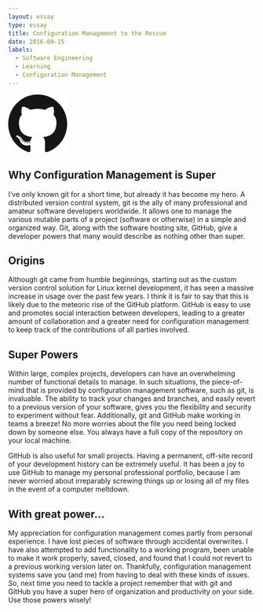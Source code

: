 ```yaml
---
layout: essay
type: essay
title: Configuration Management to the Rescue
date: 2016-09-15
labels:
  - Software Engineering
  - Learning
  - Configuration Management
---
```


<img class="ui tiny left circular floated image" src="../images/GitHub-Mark-120px-plus.png">

## Why Configuration Management is Super

I’ve only known git for a short time, but already it has become my hero. A distributed version control system, git is the ally of many professional and amateur software developers worldwide. It allows one to manage the various mutable parts of a project (software or otherwise) in a simple and organized way. Git, along with the software hosting site, GitHub, give a developer powers that many would describe as nothing other than super.

## Origins

Although git came from humble beginnings, starting out as the custom version control solution for Linux kernel development, it has seen a massive increase in usage over the past few years. I think it is fair to say that this is likely due to the meteoric rise of the GitHub platform. GitHub is easy to use and promotes social interaction between developers, leading to a greater amount of collaboration and a greater need for configuration management to keep track of the contributions of all parties involved.

## Super Powers

Within large, complex projects, developers can have an overwhelming number of functional details to manage. In such situations, the piece-of-mind that is provided by configuration management software, such as git, is invaluable. The ability to track your changes and branches, and easily revert to a previous version of your software, gives you the flexibility and security to experiment without fear. Additionally, git and GitHub make working in teams a breeze! No more worries about the file you need being locked down by someone else. You always have a full copy of the repository on your local machine.

GitHub is also useful for small projects. Having a permanent, off-site record of your development history can be extremely useful. It has been a joy to use GitHub to manage my personal professional portfolio, because I am never worried about irreparably screwing things up or losing all of my files in the event of a computer meltdown.

## With great power…

My appreciation for configuration management comes partly from personal experience. I have lost pieces of software through accidental overwrites. I have also attempted to add functionality to a working program, been unable to make it work properly, saved, closed, and found that I could not revert to a previous working version later on. Thankfully, configuration management systems save you (and me) from having to deal with these kinds of issues. So, next time you need to tackle a project remember that with git and GitHub you have a super hero of organization and productivity on your side. Use those powers wisely!